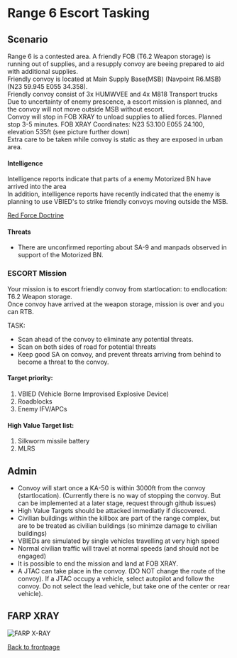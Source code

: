 # Range 6 Escort Tasking

## Scenario
Range 6 is a contested area. A friendly FOB (T6.2 Weapon storage) is running out of supplies, and a resupply convoy are beeing prepared to aid with additional supplies.<br>
Friendly convoy is located at Main Supply Base(MSB) (Navpoint R6.MSB) (N23 59.945 E055 34.358).<br>
Friendly convoy consist of 3x HUMWVEE and 4x M818 Transport trucks<br>
Due to uncertainty of enemy prescence, a escort mission is planned, and the convoy will not move outside MSB without escort.<br>
Convoy will stop in FOB XRAY to unload supplies to allied forces. Planned stop 3-5 minutes. FOB XRAY Coordinates: N23 53.100 E055 24.100, elevation 535ft (see picture further down) <br>
Extra care to be taken while convoy is static as they are exposed in urban area.<br>

#### Intelligence
Intelligence reports indicate that parts of a enemy Motorized BN have arrived into the area<br>
In addition, intelligence reports have recently indicated that the enemy is planning to use VBIED's to strike friendly convoys moving outside the MSB. <br>

[Red Force Doctrine](/ATRM_Brief/Pages/R6_ESCORT_TASK.html) 


#### Threats
* There are unconfirmed reporting about SA-9 and manpads observed in support of the Motorized BN. 




### ESCORT Mission
Your mission is to escort friendly convoy from startlocation:  to endlocation: T6.2 Weapon storage.<br>
Once convoy have arrived at the weapon storage, mission is over and you can RTB.<br>

TASK: 
- Scan ahead of the convoy to eliminate any potential threats.
- Scan on both sides of road for potential threats
- Keep good SA on convoy, and prevent threats arriving from behind to become a threat to the convoy.




#### Target priority:
1. VBIED (Vehicle Borne Improvised Explosive Device)
2. Roadblocks
3. Enemy IFV/APCs


#### High Value Target list: 
1. Silkworm missile battery
2. MLRS



## Admin
- Convoy will start once a KA-50 is within 3000ft from the convoy (startlocation). (Currently there is no way of stopping the convoy. But can be implemented at a later stage, request through github issues)
- High Value Targets should be attacked immediatly if discovered.
- Civilian buildings within the killbox are part of the range complex, but are to be treated as civilian buildings (so minimze damage to civilian buildings)
- VBIEDs are simulated by single vehicles travelling at very high speed 
- Normal civilian traffic will travel at normal speeds (and should not be engaged)
- It is possible to end the mission and land at FOB XRAY.
- A JTAC can take place in the convoy. (DO NOT change the route of the convoy). If a JTAC occupy a vehicle, select autopilot and follow the convoy. Do not select the lead vehicle, but take one of the center or rear vehicle).

## FARP XRAY
![FARP X-RAY](/ATRM_Brief/Pictures/R6_FOB_XRAY.PNG)

[Back to frontpage](https://132nd-vwing.github.io/ATRM_Brief/)